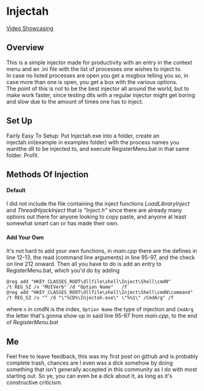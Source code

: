 # Injectah

[Video Showcasing](https://www.youtube.com/watch?v=WQjSQa-fLf8)

## Overview
This is a simple injector made for productivity with an entry in the context menu and 
an .ini file with the list of processes one wishes to inject to.  
In case no listed processes are open you get a msgbox telling you so, in case more than
one is open, you get a box with the various options.  
The point of this is not to be the best injector all around the world, but to make work
faster, since testing dlls with a regular injector might get boring and slow due to the
amount of times one has to inject.  
## Set Up
Fairly Easy To Setup:
Put Injectah.exe into a folder, create an injectah.ini(example in examples folder) with 
the process names you wantthe dll to be injected to, and execute RegisterMenu.bat in that 
same folder. Profit.
## Methods Of Injection
#### Default
I did not include the file containing the inject functions *LoadLibraryInject* and 
*ThreadHijackInject* that is *"Inject.h"* since there are already many options out there 
for anyone looking to copy paste, and anyone at least somewhat smart can or has made their 
own.  
#### Add Your Own
It's not hard to add your own functions, in *main.cpp* there are the defines in line 12-13,
the read (command line arguments) in line 95-97, and the check on line 212 onward.
Then all you have to do is add an entry to RegisterMenu.bat, which you'd do by adding  
```
@reg add "HKEY_CLASSES_ROOT\dllfile\shell\Inject\Shell\cmdN"         /t REG_SZ /v "MUIVerb" /d "Option Name"   /f
@reg add "HKEY_CLASSES_ROOT\dllfile\shell\Inject\Shell\cmdN\command" /t REG_SZ /v "" /d "\"%CD%\Injectah.exe\" \"%%1\" /CmdArg" /f
```
where ``n`` in cmdN is the index, ``Option Name`` the type of injection and ``CmdArg`` the 
letter that's gonna show up in said line 95-97 from *main.cpp*, to the end of *RegisterMenu.bat*  

## Me
Feel free to leave feedback, this was my first post on github and is probably complete trash,
chances are I even was a dick somehow by doing something that isn't generally accepted in
this community as I do with most starting out.
So ye, you can even be a dick about it, as long as it's constructive criticism.
